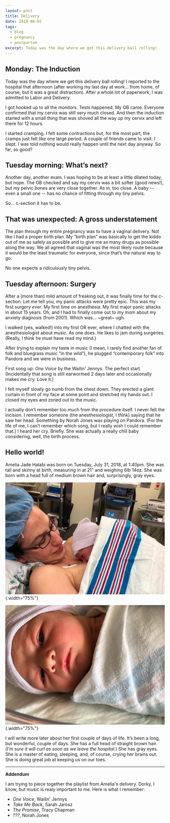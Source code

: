```yaml
---
layout: post
title: Delivery
date: 2018-08-02
tags:
  - blog
  - pregnancy
  - postpartum
excerpt: Today was the day where we get this delivery ball rolling!
---
```


## Monday: The Induction

Today was the day where we get this delivery ball rolling! I reported to the hospital that afternoon (after working my last day at work... from home, of course, but it was a great distraction). After a whole lot of paperwork, I was admitted to Labor and Delivery.

I got hooked up to all the monitors. Tests happened. My OB came. Everyone confirmed that my cervix was still very much closed. And then the induction started with a small thing that was shoved all the way up my cervix and left there for 12 hours.

I started cramping. I felt some contractions but, for the most part, the cramps just felt like one large period. A couple of friends came to visit. I slept. I was told nothing would really happen until the next day anyway. So far, so good?

## Tuesday morning: What’s next?

Another day, another exam. I was hoping to be at least a little dilated today, but nope. The OB checked and say my cervix was a bit softer (good news!), but my pelvic bones are very close together. As in, too close. A baby -- even a small one -- has no chance of fitting through my tiny pelvis.

So... c-section it has to be.

## That was unexpected: A gross understatement

The plan through my entire pregnancy was to have a vaginal delivery. Not like I had a proper birth plan. My “birth plan” was basically to get the kiddo out of me as safely as possible and to give me as many drugs as possible along the way. We all agreed that vaginal was the most likely route because it would be the least traumatic for everyone, since that’s the natural way to go.

No one expects a ridiculously tiny pelvis.

## Tuesday afternoon: Surgery

After a (more than) mild amount of freaking out, it was finally time for the c-section. Let me tell you, my panic attacks were pretty epic. This was my first surgery _ever_. My first time on anesthesia. My first major panic attacks in about 15 years. Oh, and I had to finally come out to my mom about my anxiety diagnosis (from 2001). Which was... ~great~ ugh.

I walked (yes, walked!) into my first OR ever, where I chatted with the anesthesiologist about music. As one does. He likes to jam during surgeries. (Really, I think he must have read my mind.)

After trying to explain my taste in music (I mean, I rarely find another fan of folk and bluegrass music “in the wild”), he plugged “contemporary folk” into Pandora and we were in business.

First song up: _One Voice_ by the Wailin' Jennys. The perfect start. (Incidentally that song is still earwormed 2 days later and occasionally makes me cry. Love it.)

I felt myself slowly go numb from the chest down. They erected a giant curtain in front of my face at some point and stretched my hands out. I closed my eyes and zoned out to the music.

I actually don’t remember too much from the procedure itself. I never felt the incision. I remember someone (the anesthesiologist, I think) saying that he saw her head. Something by Norah Jones was playing on Pandora. (For the life of me, I can’t remember which song, but I really wish I could remember that.) I heard her cry. Briefly. She was actually a really chill baby considering, well, the birth process.

## Hello world!

Amelia Jade Halabi was born on Tuesday, July 31, 2018, at 1:40pm. She was tall and skinny at birth, measuring in at 21” and weighing 6lb 14oz. She was born with a head full of medium brown hair and, surprisingly, gray eyes.

![Baby eviction notice, courtesy of the internet](/assets/images/posts/amelia-birth-01.jpg){:width="75%"}

![Baby eviction notice, courtesy of the internet](/assets/images/posts/amelia-birth-02.jpg){:width="75%"}

I will write more later about her first couple of days of life. It’s been a long, but wonderful, couple of days. She has a full head of straight brown hair. _(I’m sure it will curl as soon as we leave the hospital.)_ She has gray eyes. She is a master of eating, sleeping, and, of course, crying her brains out. She is doing great job at keeping us on our toes.

---
**Addendum**

I am trying to piece together the playlist from Amelia's delivery. Dorky, I know, but music is realy important to me. Here is what I remember:

* _One Voice_, Wailin' Jennys
* _Take Me Back_, Sarah Jarosz
* _The Promise_, Tracy Chapman
* _???_, Norah Jones
